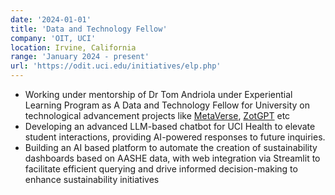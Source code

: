 ```yaml
---
date: '2024-01-01'
title: 'Data and Technology Fellow'
company: 'OIT, UCI'
location: Irvine, California
range: 'January 2024 - present'
url: 'https://odit.uci.edu/initiatives/elp.php'
---
```


- Working under mentorship of Dr Tom Andriola under Experiential Learning Program as A Data and Technology Fellow for University on technological advancement projects like [MetaVerse](https://merage.uci.edu/news/2023/11/UCI-Paul-Merage-School-Business-students-go-boldly-Metaverse.html), [ZotGPT](https://zotgpt.uci.edu/) etc
- Developing an advanced LLM-based chatbot for UCI Health to elevate student interactions, providing AI-powered responses to future inquiries.
- Building an AI based platform to automate the creation of sustainability dashboards based on AASHE data, with web integration via Streamlit to facilitate efficient querying and drive informed decision-making to enhance sustainability initiatives
